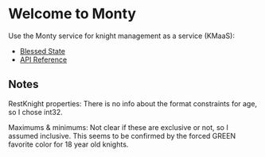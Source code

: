 # Welcome to Monty

Use the Monty service for knight management as a service (KMaaS):

* [Blessed State](blessed.html)
* [API Reference](api.html)

## Notes

RestKnight properties: There is no info about the format constraints
for age, so I chose int32.

Maximums & minimums: Not clear if these are exclusive or not, so I
assumed inclusive. This seems to be confirmed by the forced GREEN
favorite color for 18 year old knights.
